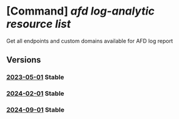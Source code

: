 # [Command] _afd log-analytic resource list_

Get all endpoints and custom domains available for AFD log report

## Versions

### [2023-05-01](/Resources/mgmt-plane/L3N1YnNjcmlwdGlvbnMve30vcmVzb3VyY2Vncm91cHMve30vcHJvdmlkZXJzL21pY3Jvc29mdC5jZG4vcHJvZmlsZXMve30vZ2V0bG9nYW5hbHl0aWNzcmVzb3VyY2Vz/2023-05-01.xml) **Stable**

<!-- mgmt-plane /subscriptions/{}/resourcegroups/{}/providers/microsoft.cdn/profiles/{}/getloganalyticsresources 2023-05-01 -->

### [2024-02-01](/Resources/mgmt-plane/L3N1YnNjcmlwdGlvbnMve30vcmVzb3VyY2Vncm91cHMve30vcHJvdmlkZXJzL21pY3Jvc29mdC5jZG4vcHJvZmlsZXMve30vZ2V0bG9nYW5hbHl0aWNzcmVzb3VyY2Vz/2024-02-01.xml) **Stable**

<!-- mgmt-plane /subscriptions/{}/resourcegroups/{}/providers/microsoft.cdn/profiles/{}/getloganalyticsresources 2024-02-01 -->

### [2024-09-01](/Resources/mgmt-plane/L3N1YnNjcmlwdGlvbnMve30vcmVzb3VyY2Vncm91cHMve30vcHJvdmlkZXJzL21pY3Jvc29mdC5jZG4vcHJvZmlsZXMve30vZ2V0bG9nYW5hbHl0aWNzcmVzb3VyY2Vz/2024-09-01.xml) **Stable**

<!-- mgmt-plane /subscriptions/{}/resourcegroups/{}/providers/microsoft.cdn/profiles/{}/getloganalyticsresources 2024-09-01 -->
